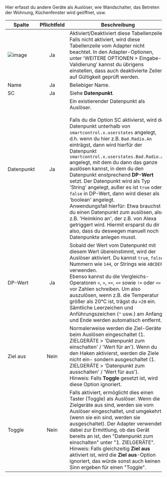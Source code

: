 Hier erfasst du andere Geräte als Auslöser, wie Wandschalter, das Betreten der Wohnung, Küchenfenster wird geöffnet, usw.

| Spalte   |  Pflichtfeld |  Beschreibung |
|----------|:------------:|-------|
| ![image](https://github.com/Mic-M/ioBroker.smartcontrol/blob/master/admin/doc-md/img/check_box-24px.svg?raw=true) |  Ja          | Aktiviert/Deaktiviert diese Tabellenzeile. Falls nicht aktiviert, wird diese Tabellenzeile vom Adapter nicht beachtet. In den Adapter-Optionen, unter 'WEITERE OPTIONEN > Eingabe-Validierung' kannst du übrigens einstellen, dass auch deaktivierte Zeilen auf Gültigkeit geprüft werden. |
| Name | Ja | Beliebiger Name.|
| SC | Ja | Siehe **Datenpunkt**.|
| Datenpunkt | Ja | Ein existierender Datenpunkt als Auslöser.<br><br>Falls du die Option SC aktivierst, wird der Datenpunkt unterhalb von `smartcontrol.x.userstates` angelegt, d.h. wenn du hier z.B. `Bad.Radio.An` einträgst, dann wird hierfür der Datenpunkt `smartcontrol.x.userstates.Bad.Radio.An` angelegt, mit dem du dann das ganze auslösen kannst, in dem du den Datenpunkt enstprechend **DP-Wert** setzt. Der Datenpunkt wird als Typ 'String' angelegt, außer es ist `true` oder `false` in DP-Wert, dann wird dieser als 'boolean' angelegt.<br>Anwendungsfall hierfür: Etwa brauchst du einen Datenpunkt zum auslösen, also z.B. 'Heimkino an', der z.B. von Alexa getriggert wird. Hiermit ersparst du dir also, dass du deswegen manuell noch Datenpunkte anlegen musst.|
| DP-Wert | Ja | Sobald der Wert vom Datenpunkt mit diesem Wert übereinstimmt, wird der Auslöser aktiviert. Du kannst `true`, `false`, Nummern wie `144`, or Strings wie `ABCDEF` verwenden.<br>Ebenso kannst du die Vergleichs-Operatoren `<`, `>`, `>=`,  `<=` sowie `!=` oder `<>` vor Zahlen schreiben. Um also auszulösen, wenn z.B. die Temperatur größer als 20°C ist, trägst du `>20` ein.<br>Sämtliche Leerzeichen und Anführungszeichen (`"` usw.) am Anfang und Ende werden automatisch entfernt.|
| Ziel aus | Nein | Normalerweise werden die Ziel-Geräte beim Auslösen eingeschaltet (1. ZIELGERÄTE > 'Datenpunkt zum einschalten' / 'Wert für an'). Wenn du den Haken aktivierst, werden die Ziele nicht ein- sondern ausgeschaltet (1. ZIELGERÄTE > 'Datenpunkt zum ausschalten' / 'Wert für aus').<br>Hinweis: Falls **Toggle** gesetzt ist, wird diese Option ignoriert.|
| Toggle | Nein | Falls aktiviert, ermöglicht dies einen Taster (Toggle) als Auslöser. Wenn die Zielgeräte aus sind, werden sie vom Auslöser eingeschaltet, und umgekehrt (wenn sie ein sind, werden sie ausgeschaltet). Der Adapter verwendet dabei zur Ermittlung, ob das Gerät bereits an ist, den "Datenpunkt zum einschalten" unter "1. ZIELGERÄTE".<br>Hinweis: Falls gleichzeitig **Ziel aus** aktiviert ist, wird die **Ziel aus**-Option ignoriert, das würde sonst auch keinen Sinn ergeben für einen "Toggle".|

